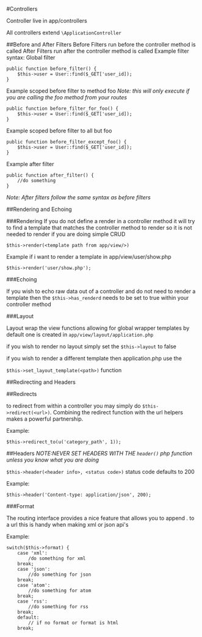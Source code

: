 #Controllers

Controller live in app/controllers

All controllers extend `\ApplicationController`

##Before and After Filters
Before Filters run before the controller method is called
After Filters run after the controller method is called
Example filter syntax:
Global filter

	public function before_filter() {
		$this->user = User::find($_GET['user_id]);
	}
	
Example scoped before filter to method foo 
*Note: this will only execute if you are calling the foo method from your routes*

	public function before_filter_for_foo() {
		$this->user = User::find($_GET['user_id]);
	}

Example scoped before filter to all but foo

	public function before_filter_except_foo() {
		$this->user = User::find($_GET['user_id]);
	}

Example after filter
	
	public function after_filter() {
		//do something
	}
	
*Note: After filters follow the same syntax as before filters*

##Rendering and Echoing

###Rendering
If you do not define a render in a controller method it will try to find a template that matches the controller method to render 
so it is not needed to render if you are doing simple CRUD

	$this->render(<template path from app/view/>)
	
Example if i want to render a template in app/view/user/show.php

	$this->render('user/show.php');
	
	
###Echoing

If you wish to echo raw data out of a controller and do not need to render a template
then the `$this->has_renderd` needs to be set to true within your controller method

###Layout

Layout wrap the view functions allowing for global wrapper templates by default one is created in `app/view/layout/application.php`

if you wish to render no layout simply set the `$this->layout` to false

if you wish to render a different template then application.php use the 

`$this->set_layout_template(<path>)` function
	
##Redirecting and Headers

##Redirects

to redirect from within a controller you may simply do `$this->redirect(<url>)`. Combining the redirect function with the url helpers makes a powerful partnership.
	
Example:

	$this->redirect_to(u('category_path', 1));

##Headers
*NOTE:NEVER SET HEADERS WITH THE `header()` php function unless you know what you are doing*

`$this->header(<header info>, <status code>)`
status code defaults to 200
	
Example:

	$this->header('Content-type: application/json', 200);

###Format

The routing interface provides a nice feature that allows you to append .<extension> to a url this is handy when making xml or json api's
	
Example:

	switch($this->format) {
		case 'xml':
			/do something for xml
		break;
		case 'json':
		 	//do something for json
		break;
		case 'atom':
			//do something for atom
		break;
		case 'rss':
			//do something for rss
		break;
		default:
			// if no format or format is html 
		break;
	